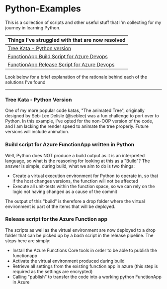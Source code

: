 # Python-Examples
This is a collection of scripts and other useful stuff that I'm collecting for my journey in learning Python. 

| Things I've struggled with that are now resolved | 
| ---------------- |
| [Tree Kata - Python version](https://github.com/digitaldias/Python-Examples/blob/master/code/TreeKata_NonOop.py) |
| [FunctionApp Build Script for Azure Devops](https://github.com/digitaldias/Python-Examples/blob/master/build-and-test.yaml) |
| [FunctionApp Release Script for Azure Devops](https://github.com/digitaldias/Python-Examples/blob/master/deploy-to-functionapp.sh) |


Look below for a brief explanation of the rationale behind each of the solutions I've found

-----
### Tree Kata - Python Version
One of my more popular code katas, "The animated Tree", originally designed by Seb-Lee Delisle (@seblee) was a fun challenge to port over to Python. In this example, I've opted for the non-OOP version of the code, and I am lacking the render speed to animate the tree properly. Future versions will include animation. 

### Build script for Azure FunctionApp written in Python
Well, Python does NOT produce a build output as it is an interpreted language, so what is the reasoning for looking at this as a "Build"?
The answer is simple, during build, what we aim to do is two things:
* Create a virtual execution environment for Python to operate in, so that if the host changes versions, the function will not be affected
* Execute all unit-tests within the function space, so we can rely on the logic not having changed as a cause of the commit

The output of this "build" is therefore a drop folder where the virtual environment is part of the items that will be deployed. 

### Release script for the Azure Function app
The scripts as well as the virtual environment are now deployed to a drop folder that can be picked up by a bash script in the release pipeline. The steps here are simply: 
* Install the Azure Functions Core tools in order to be able to publish the functionapp
* Activate the virtual environment produced during build
* Retrieve all settings from the existing function app in azure (this step is required as the settings are encrypted)
* Calling "publish" to transfer the code into a working python FunctionApp in Azure
